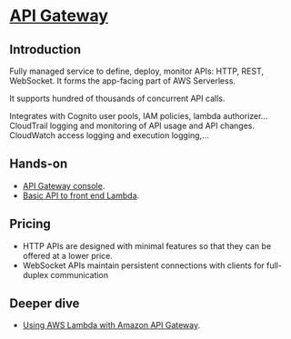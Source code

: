 # [API Gateway](https://docs.aws.amazon.com/apigateway/latest/developerguide/welcome.html)

## Introduction

Fully managed service to define, deploy, monitor APIs: HTTP, REST, WebSocket. It forms the app-facing part of AWS Serverless.

It supports hundred of thousands of concurrent API calls.

Integrates with Cognito user pools, IAM policies, lambda authorizer... CloudTrail logging and monitoring of API usage and API changes. CloudWatch access logging and execution logging,...

## Hands-on

* [API Gateway console]( https://console.aws.amazon.com/apigateway).
* [Basic API to front end Lambda](https://docs.aws.amazon.com/apigateway/latest/developerguide/getting-started.html).

## Pricing

* HTTP APIs are designed with minimal features so that they can be offered at a lower price. 
* WebSocket APIs maintain persistent connections with clients for full-duplex communication

## Deeper dive

* [Using AWS Lambda with Amazon API Gateway](https://docs.aws.amazon.com/lambda/latest/dg/services-apigateway.html).